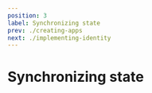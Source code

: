```yaml
---
position: 3
label: Synchronizing state
prev: ./creating-apps
next: ./implementing-identity
---
```

# Synchronizing state